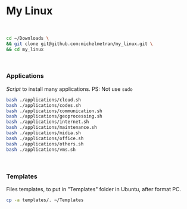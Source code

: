 # My Linux

<br>

```bash
cd ~/Downloads \
&& git clone git@github.com:michelmetran/my_linux.git \
&& cd my_linux
```

<br>

### Applications

*Script* to install many applications.
PS: Not use ```sudo```

```bash
bash ./applications/cloud.sh
bash ./applications/codes.sh
bash ./applications/communication.sh
bash ./applications/geoprocessing.sh
bash ./applications/internet.sh
bash ./applications/maintenance.sh
bash ./applications/midia.sh
bash ./applications/office.sh
bash ./applications/others.sh
bash ./applications/vms.sh
```

<br>

### Templates

Files templates, to put in "Templates" folder in Ubuntu, after format PC.

```bash
cp -a templates/. ~/Templates
```
